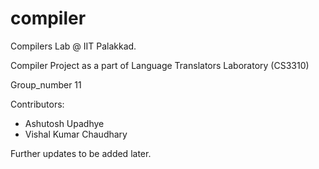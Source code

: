 # compiler
Compilers Lab @ IIT Palakkad.

Compiler Project as a part of Language Translators Laboratory (CS3310)

Group_number 11

Contributors: 
  - Ashutosh Upadhye
  - Vishal Kumar Chaudhary

Further updates to be added later.